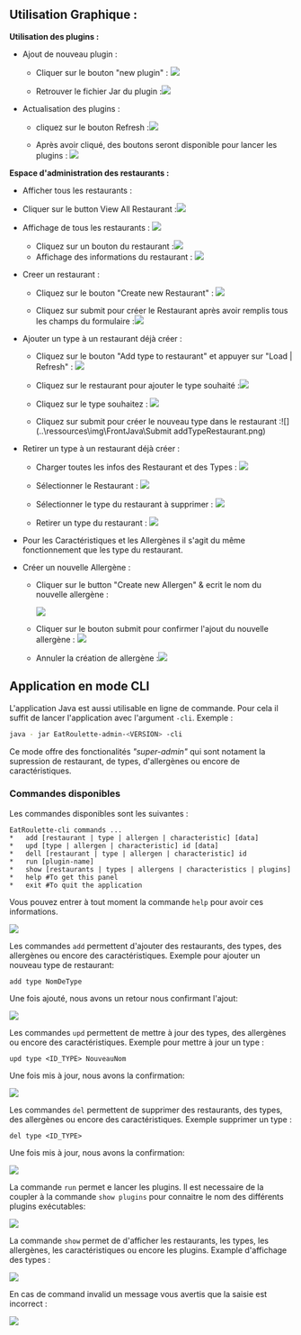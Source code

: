 ## Utilisation Graphique : 

**Utilisation des plugins :** 

- Ajout de nouveau plugin : 

  - Cliquer sur le bouton "new plugin" : ![](../ressources/img/FrontJava/CliqueAjoutDePlugins.png)

  - Retrouver le fichier Jar du plugin :![](..\ressources\img\FrontJava\SelectPlugin.png)

    

    

    

- Actualisation des plugins :

  - cliquez sur le bouton Refresh :![](../ressources/img/FrontJava/RefreshPlugin.png)

  - Après avoir cliqué,  des boutons seront disponible pour lancer les plugins : ![](..\ressources\img\FrontJava\RenderPlugin.png)



**Espace d'administration des restaurants :** 

- Afficher tous les restaurants : 

- Cliquer sur le button View All Restaurant :![](..\ressources\img\FrontJava\CliqueViewAllRestaurants.png)
  
- Affichage de tous les restaurants : ![](..\ressources\img\FrontJava\ViewAllRestaurants.png)
  - Cliquez sur un bouton du restaurant :![](..\ressources\img\FrontJava\cliqueBouttonRestaurantData.png)
  - Affichage des informations du restaurant : ![](..\ressources\img\FrontJava\RestaurantInfo.png)
  
- Creer un restaurant :

  - Cliquez sur le bouton "Create new Restaurant" : ![](..\ressources\img\FrontJava\CreateRestaurantFeature.png)

  - Cliquez sur submit pour créer le Restaurant après avoir remplis tous les champs du formulaire :![](..\ressources\img\FrontJava\CreateRestaurantFormFill.png)

  

- Ajouter un type à un restaurant déjà créer :

  - Cliquez sur le bouton "Add type to restaurant" et appuyer sur "Load | Refresh" : ![](..\ressources\img\FrontJava\AddTypeStart.png)
  - Cliquez sur le restaurant pour ajouter le type souhaité :![](..\ressources\img\FrontJava\AddType.png)
  - Cliquez sur le type souhaitez : ![](..\ressources\img\FrontJava\TypeAddSelected.png)

  - Cliquez sur submit pour créer le nouveau type dans le restaurant :![](..\ressources\img\FrontJava\Submit addTypeRestaurant.png)

- Retirer un type à un restaurant déjà créer :

  - Charger toutes les infos des Restaurant et des Types : ![](..\ressources\img\FrontJava\DelTypeRestaurant.png)
  - Sélectionner le Restaurant : 
    ![](..\ressources\img\FrontJava\DeleteTypeSelectedRestaurant.png)

  - Sélectionner le type du restaurant à supprimer : ![](..\ressources\img\FrontJava\DeleteTypeSelect.png)
  - Retirer un type du restaurant : ![](..\ressources\img\FrontJava\SubmitDeleteType.png)

- Pour les Caractéristiques et les Allergènes il s'agit du même fonctionnement que les type du restaurant.

- Créer un nouvelle Allergène : 

  - Cliquer sur le button "Create new Allergen" & ecrit le nom du nouvelle allergène :

    ![](..\ressources\img\FrontJava\CreateAllergen.png)

  - Cliquer sur le bouton submit pour confirmer l'ajout du nouvelle allergène : ![](..\ressources\img\FrontJava\CreateAllergenSubmit.png)

  - Annuler la création de allergène :![](..\ressources\img\FrontJava\CreateAllergenCancel.PNG)

    

## Application en mode CLI

L'application Java est aussi utilisable en ligne de commande. Pour cela il suffit de lancer l'application avec l'argument `-cli`. Exemple :

```sh
java - jar EatRoulette-admin-<VERSION> -cli
```

Ce mode offre des fonctionalités *"super-admin"* qui sont notament la supression de restaurant, de types, d'allergènes ou encore de caractéristiques.



### Commandes disponibles

Les commandes disponibles sont les suivantes :

```
EatRoulette-cli commands ...
*	add [restaurant | type | allergen | characteristic] [data]
*	upd [type | allergen | characteristic] id [data]
*	dell [restaurant | type | allergen | characteristic] id
*	run [plugin-name]
*	show [restaurants | types | allergens | characteristics | plugins]
*	help #To get this panel
*	exit #To quit the application
```

Vous pouvez entrer à  tout moment la commande `help` pour avoir ces informations.

![](../ressources/img/FrontJava/CliHelp.png)



Les commandes `add` permettent d'ajouter des restaurants, des types, des allergènes ou encore des caractéristiques. Exemple pour ajouter un nouveau type de restaurant:

```
add type NomDeType
```

Une fois ajouté, nous avons un retour nous confirmant l'ajout:

![](../ressources/img/FrontJava/CliAddType.png)



Les commandes `upd` permettent de mettre à jour des types, des allergènes ou encore des caractéristiques. Exemple pour mettre à jour un type :

```
upd type <ID_TYPE> NouveauNom
```

Une fois mis à jour, nous avons la confirmation:

![](../ressources/img/FrontJava/CliUpdType.png)



Les commandes `del` permettent de supprimer des restaurants, des types, des allergènes ou encore des caractéristiques. Exemple supprimer un type :

```
del type <ID_TYPE>
```

Une fois mis à jour, nous avons la confirmation:

![](../ressources/img/FrontJava/CliDelType.png)



La commande `run` permet e lancer les plugins. Il est necessaire de la coupler à la commande `show plugins` pour connaitre le nom des différents plugins exécutables:

![](../ressources/img/FrontJava/CliPlugins.png)



La commande `show` permet de d'afficher les restaurants, les types, les allergènes, les caractéristiques ou encore les plugins. Example d'affichage des types :

![](../ressources/img/FrontJava/CliShowType.png)



En cas de command invalid un message vous avertis que la saisie est incorrect :

![](../ressources/img/FrontJava/CliError.png)
